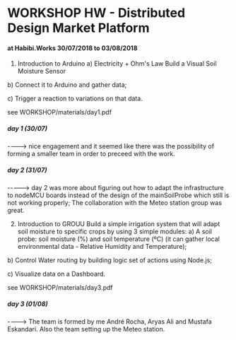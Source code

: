 # WORKSHOP HW - Distributed Design Market Platform
#### at Habibi.Works 30/07/2018 to 03/08/2018

1. Introduction to Arduino
a) Electricity + Ohm's Law
Build a Visual Soil Moisture Sensor

b) Connect it to Arduino and gather data;

c) Trigger a reaction to variations on that data.

see WORKSHOP/materials/day1.pdf

##### day 1 (30/07)
----> nice engagement and it seemed like there was the possibility of forming a smaller team in order to preceed with the work.

##### day 2 (31/07)
-----> day 2 was more about figuring out how to adapt the infrastructure to nodeMCU boards instead of the design of the mainSoilProbe which still is not working properly;
The collaboration with the Meteo station group was great.

2. Introduction to GROUU
Build a simple irrigation system that will adapt soil moisture to specific crops by using 3 simple modules:
a) A soil probe: soil moisture (%) and soil temperature (ºC) (it can gather local environmental data - Relative Humidity and Temperature);

b) Control Water routing by building logic set of actions using Node.js;

c) Visualize data on a Dashboard.

see WORKSHOP/materials/day3.pdf

##### day 3 (01/08)
----> The team is formed by me André Rocha, Aryas Ali and Mustafa Eskandari. Also the team setting up the Meteo station.
